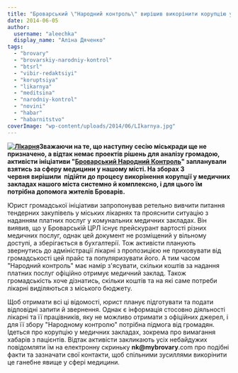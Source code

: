 ```yaml
---
title: "Броварський \"Народний контроль\" вирішив викорінити корупцію у медицині"
date: 2014-06-05
author: 
  username: "aleechka"
  display_name: "Аліна Дяченко"
tags: 
  - "brovary"
  - "brovarskiy-narodniy-kontrol"
  - "btsrl"
  - "vibir-redaktsiyi"
  - "koruptsiya"
  - "likarnya"
  - "meditsina"
  - "narodniy-kontrol"
  - "novini"
  - "habar"
  - "habarnitstvo"
coverImage: "wp-content/uploads/2014/06/LIkarnya.jpg"
---
```


**[![ЛІкарня](https://mpz.brovary.org/wp-content/uploads/2014/06/LIkarnya.jpg)](https://mpz.brovary.org/wp-content/uploads/2014/06/LIkarnya.jpg)Зважаючи на те, що наступну сесію міськради ще не призначено, а відтак немає проектів рішень для аналізу громадою, активісти ініціативи "[Броварський Народний Контроль](http://nk.mybrovary.com/about)" запланували взятись за сферу медицини у нашому місті. На зборах 3 червня вирішили  підійти до процесу викорінення корупції у медичних закладах нашого міста системно й комплексно, і для цього їм потрібна допомога жителів Броварів.**

Юрист громадської ініціативи запропонував ретельно вивчити питання тендерних закупівель у міських лікарнях та прояснити ситуацію з наданням платних послуг у комунальних медичних закладах. Він виявив, що у Броварській ЦРЛ існує прейскурант вартості різних медичних послуг, однак цей документ не розміщений у вільному доступі, а зберігається в бухгалтерії. Тож активісти планують звернутись до адміністрації лікарні з пропозицією не приховувати від громадськості цей прайс та популяризувати його. А тим часом "Народний контроль" має намір з'ясувати, скільки коштів за надання платних послуг офіційно отримує медичний заклад. Також громадськість хоче дізнатись, скільки коштів та на які саме потреби лікарні виділяються з міського бюджету.

Щоб отримати всі ці відомості, юрист планує підготувати та подати відповідні запити й звернення. Однак є інформація стосовно діяльності лікарні та її працівників, яку не можливо отримати з офіційних джерел, і для її збору "Народному контролю" потрібна підмога від громадян. Ідеться про корупцію у медичних закладах, зокрема про вимагання хабарів з пацієнтів. Відтак активісти закликають усіх небайдужих повідомляти їм на електронну скриньку **nk@mybrovary**.com про подібні факти та зазначати свої контакти, щоб спільними зусиллями викорінити це ганебне явище у сфері медицини.
